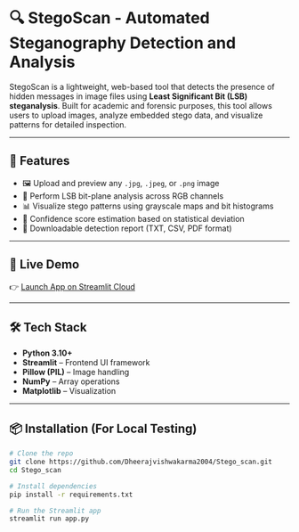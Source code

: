 # 🔍 StegoScan - Automated Steganography Detection and Analysis

StegoScan is a lightweight, web-based tool that detects the presence of hidden messages in image files using **Least Significant Bit (LSB) steganalysis**. Built for academic and forensic purposes, this tool allows users to upload images, analyze embedded stego data, and visualize patterns for detailed inspection.

---

## 🎯 Features

- 🖼️ Upload and preview any `.jpg`, `.jpeg`, or `.png` image  
- 🔬 Perform LSB bit-plane analysis across RGB channels  
- 📊 Visualize stego patterns using grayscale maps and bit histograms  
- 🧠 Confidence score estimation based on statistical deviation  
- 📄 Downloadable detection report (TXT, CSV, PDF format)  

---

## 🚀 Live Demo

👉 [Launch App on Streamlit Cloud](https://stegoscan.streamlit.app)  


---

## 🛠️ Tech Stack

- **Python 3.10+**
- **Streamlit** – Frontend UI framework
- **Pillow (PIL)** – Image handling
- **NumPy** – Array operations
- **Matplotlib** – Visualization

---

## 📦 Installation (For Local Testing)

```bash
# Clone the repo
git clone https://github.com/Dheerajvishwakarma2004/Stego_scan.git
cd Stego_scan

# Install dependencies
pip install -r requirements.txt

# Run the Streamlit app
streamlit run app.py